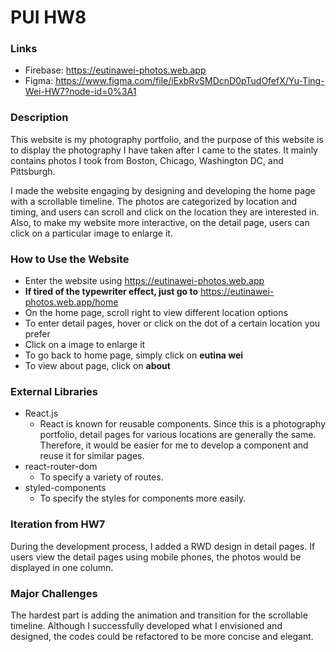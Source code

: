# PUI HW8

### Links
- Firebase: https://eutinawei-photos.web.app
- Figma: https://www.figma.com/file/iExbRvSMDcnD0pTudOfefX/Yu-Ting-Wei-HW7?node-id=0%3A1

### Description
This website is my photography portfolio, and the purpose of this website is to display the photography I have taken after I came to the states. It mainly contains photos I took from Boston, Chicago, Washington DC, and Pittsburgh.

I made the website engaging by designing and developing the home page with a scrollable timeline. The photos are categorized by location and timing, and users can scroll and click on the location they are interested in. Also, to make my website more interactive, on the detail page, users can click on a particular image to enlarge it.

### How to Use the Website
- Enter the website using https://eutinawei-photos.web.app
- **If tired of the typewriter effect, just go to** https://eutinawei-photos.web.app/home
- On the home page, scroll right to view different location options
- To enter detail pages, hover or click on the dot of a certain location you prefer
- Click on a image to enlarge it
- To go back to home page, simply click on **eutina wei**
- To view about page, click on **about**

### External Libraries
- React.js
  - React is known for reusable components. Since this is a photography portfolio, detail pages for various locations are generally the same. Therefore, it would be easier for me to develop a component and reuse it for similar pages.
- react-router-dom
  - To specify a variety of routes.
- styled-components
  - To specify the styles for components more easily.

### Iteration from HW7
During the development process, I added a RWD design in detail pages. If users view the detail pages using mobile phones, the photos would be displayed in one column.

### Major Challenges
The hardest part is adding the animation and transition for the scrollable timeline. Although I successfully developed what I envisioned and designed, the codes could be refactored to be more concise and elegant.
